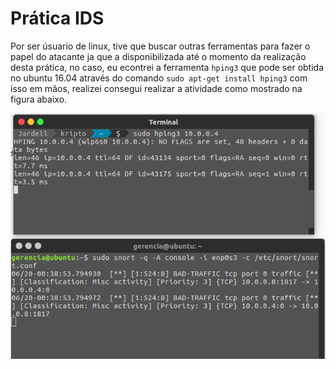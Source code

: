 # Prática IDS

Por ser úsuario de linux, tive que buscar outras ferramentas para fazer o papel do atacante ja que a disponibilizada até o momento da realização desta prática, no caso, eu econtrei a ferramenta `hping3` que pode ser obtida no ubuntu 16.04 através do comando `sudo apt-get install hping3` com isso em mãos, realizei consegui realizar a atividade como mostrado na figura abaixo.

![ids](img/ids.png)
